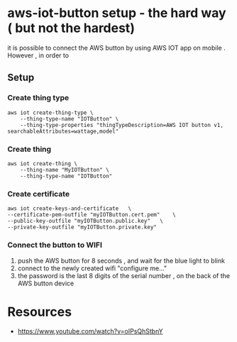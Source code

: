 # aws-iot-button setup - the hard way ( but not the hardest) 
it is possible to connect the AWS button by using AWS IOT app on mobile .
However , in order to 


## Setup

### Create thing type
```
aws iot create-thing-type \
    --thing-type-name "IOTButton" \
    --thing-type-properties "thingTypeDescription=AWS IOT button v1, searchableAttributes=wattage,model"
```

### Create thing
```
aws iot create-thing \
    --thing-name "MyIOTButton" \
    --thing-type-name "IOTButton" 
```

### Create certificate

```
aws iot create-keys-and-certificate   \
--certificate-pem-outfile "myIOTButton.cert.pem"    \
--public-key-outfile "myIOTButton.public.key"   \
--private-key-outfile "myIOTButton.private.key"
```

### Connect the button to WIFI

1. push the AWS button for 8 seconds , and wait for the blue light to blink
2. connect to the newly created wifi "configure me..."
3. the password is the last 8 digits of the serial number , on the back of the AWS button device




# Resources
* https://www.youtube.com/watch?v=oIPsQhStbnY
